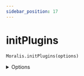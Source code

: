 ```yaml
---
sidebar_position: 17
---
```


# initPlugins

`Moralis.initPlugins(options)`

<details><summary>Options</summary><br/>

- `installedPlugins`
    
</details>



